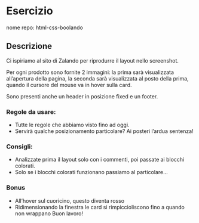 # Esercizio
nome repo: html-css-boolando

## Descrizione
Ci ispiriamo al sito di Zalando per riprodurre il layout nello screenshot.

Per ogni prodotto sono fornite 2 immagini: la prima sarà visualizzata all’apertura della pagina, la seconda sarà visualizzata al posto della prima, quando il cursore del mouse va in hover sulla card.

Sono presenti anche un header in posizione fixed e un footer.

### Regole da usare:

- Tutte le regole che abbiamo visto fino ad oggi.
- Servirà qualche posizionamento particolare? Ai posteri l’ardua sentenza!

### Consigli:
- Analizzate prima il layout solo con i commenti, poi passate ai blocchi colorati.
- Solo se i blocchi colorati funzionano passiamo al particolare...

### Bonus
- All’hover sul cuoricino, questo diventa rosso
- Ridimensionando la finestra le card si rimpiccioliscono fino a quando non wrappano
Buon lavoro!